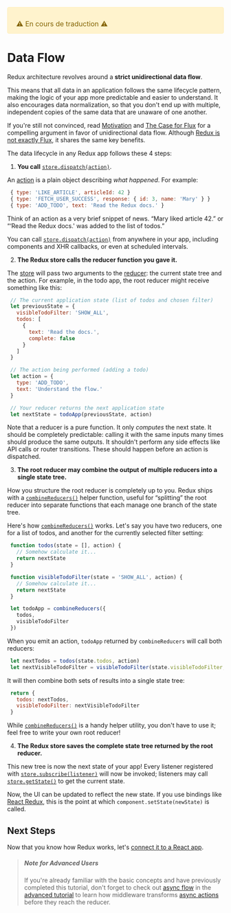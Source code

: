 <div style="color: #856404; background-color: #fff3cd; border: solid 1px #ffeeba; padding: .75rem 1.25rem; border-radius: .25rem; font-size: 16px;">
  <p style="margin-bottom: 0;">⚠️ En cours de traduction ️️⚠️</p>
</div>

# Data Flow

Redux architecture revolves around a **strict unidirectional data flow**.

This means that all data in an application follows the same lifecycle pattern, making the logic of your app more predictable and easier to understand. It also encourages data normalization, so that you don't end up with multiple, independent copies of the same data that are unaware of one another.

If you're still not convinced, read [Motivation](../introduction/Motivation.md) and [The Case for Flux](https://medium.com/@dan_abramov/the-case-for-flux-379b7d1982c6) for a compelling argument in favor of unidirectional data flow. Although [Redux is not exactly Flux](../introduction/PriorArt.md), it shares the same key benefits.

The data lifecycle in any Redux app follows these 4 steps:

1. **You call** [`store.dispatch(action)`](../api/Store.md#dispatch).

  An [action](Actions.md) is a plain object describing *what happened*. For example:

   ```js
    { type: 'LIKE_ARTICLE', articleId: 42 }
    { type: 'FETCH_USER_SUCCESS', response: { id: 3, name: 'Mary' } }
    { type: 'ADD_TODO', text: 'Read the Redux docs.' }
   ```

  Think of an action as a very brief snippet of news. “Mary liked article 42.” or “‘Read the Redux docs.' was added to the list of todos.”

  You can call [`store.dispatch(action)`](../api/Store.md#dispatch) from anywhere in your app, including components and XHR callbacks, or even at scheduled intervals.

2. **The Redux store calls the reducer function you gave it.**

  The [store](Store.md) will pass two arguments to the [reducer](Reducers.md): the current state tree and the action. For example, in the todo app, the root reducer might receive something like this:

   ```js
    // The current application state (list of todos and chosen filter)
    let previousState = {
      visibleTodoFilter: 'SHOW_ALL',
      todos: [
        {
          text: 'Read the docs.',
          complete: false
        }
      ]
    }

    // The action being performed (adding a todo)
    let action = {
      type: 'ADD_TODO',
      text: 'Understand the flow.'
    }

    // Your reducer returns the next application state
    let nextState = todoApp(previousState, action)
   ```

  Note that a reducer is a pure function. It only *computes* the next state. It should be completely predictable: calling it with the same inputs many times should produce the same outputs. It shouldn't perform any side effects like API calls or router transitions. These should happen before an action is dispatched.

3. **The root reducer may combine the output of multiple reducers into a single state tree.**

  How you structure the root reducer is completely up to you. Redux ships with a [`combineReducers()`](../api/combineReducers.md) helper function, useful for “splitting” the root reducer into separate functions that each manage one branch of the state tree.

  Here's how [`combineReducers()`](../api/combineReducers.md) works. Let's say you have two reducers, one for a list of todos, and another for the currently selected filter setting:

   ```js
    function todos(state = [], action) {
      // Somehow calculate it...
      return nextState
    }

    function visibleTodoFilter(state = 'SHOW_ALL', action) {
      // Somehow calculate it...
      return nextState
    }

    let todoApp = combineReducers({
      todos,
      visibleTodoFilter
    })
   ```

  When you emit an action, `todoApp` returned by `combineReducers` will call both reducers:

   ```js
    let nextTodos = todos(state.todos, action)
    let nextVisibleTodoFilter = visibleTodoFilter(state.visibleTodoFilter, action)
   ```

  It will then combine both sets of results into a single state tree:

   ```js
    return {
      todos: nextTodos,
      visibleTodoFilter: nextVisibleTodoFilter
    }
   ```

  While [`combineReducers()`](../api/combineReducers.md) is a handy helper utility, you don't have to use it; feel free to write your own root reducer!

4. **The Redux store saves the complete state tree returned by the root reducer.**

  This new tree is now the next state of your app! Every listener registered with [`store.subscribe(listener)`](../api/Store.md#subscribe) will now be invoked; listeners may call [`store.getState()`](../api/Store.md#getState) to get the current state.

  Now, the UI can be updated to reflect the new state. If you use bindings like [React Redux](https://github.com/gaearon/react-redux), this is the point at which `component.setState(newState)` is called.

## Next Steps

Now that you know how Redux works, let's [connect it to a React app](UsageWithReact.md).

>##### Note for Advanced Users
>If you're already familiar with the basic concepts and have previously completed this tutorial, don't forget to check out [async flow](../advanced/AsyncFlow.md) in the [advanced tutorial](../advanced/README.md) to learn how middleware transforms [async actions](../advanced/AsyncActions.md) before they reach the reducer.
